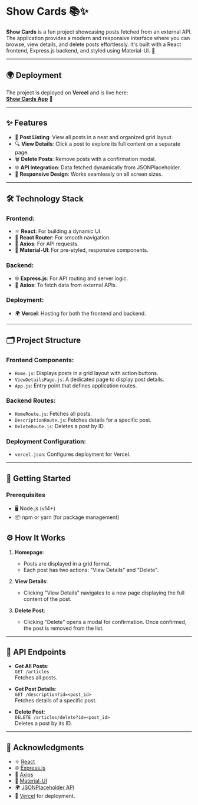 # Show Cards 📚✨

**Show Cards** is a fun project showcasing posts fetched from an external API. The application provides a modern and responsive interface where you can browse, view details, and delete posts effortlessly. It's built with a React frontend, Express.js backend, and styled using Material-UI. 🚀

---

## 🌍 Deployment

The project is deployed on **Vercel** and is live here:  
[**Show Cards App**](https://posts-show.vercel.app/) 🚀

---

## ✨ Features

- 📝 **Post Listing**: View all posts in a neat and organized grid layout.
- 🔍 **View Details**: Click a post to explore its full content on a separate page.
- 🗑️ **Delete Posts**: Remove posts with a confirmation modal.
- 🌐 **API Integration**: Data fetched dynamically from JSONPlaceholder.
- 📱 **Responsive Design**: Works seamlessly on all screen sizes.

---

## 🛠️ Technology Stack

### Frontend:
- ⚛️ **React**: For building a dynamic UI.
- 🧭 **React Router**: For smooth navigation.
- 🔗 **Axios**: For API requests.
- 🎨 **Material-UI**: For pre-styled, responsive components.

### Backend:
- 🌐 **Express.js**: For API routing and server logic.
- 🔗 **Axios**: To fetch data from external APIs.

### Deployment:
- 🌍 **Vercel**: Hosting for both the frontend and backend.

---

## 🗂️ Project Structure

### Frontend Components:
- `Home.js`: Displays posts in a grid layout with action buttons.
- `ViewDetailsPage.js`: A dedicated page to display post details.
- `App.js`: Entry point that defines application routes.

### Backend Routes:
- `HomeRoute.js`: Fetches all posts.
- `DescriptionRoute.js`: Fetches details for a specific post.
- `DeleteRoute.js`: Deletes a post by ID.

### Deployment Configuration:
- `vercel.json`: Configures deployment for Vercel.

---

## 🚀 Getting Started

### Prerequisites

- 🖥️ Node.js (v14+)
- 📦 npm or yarn (for package management)

## ⚙️ How It Works

1. **Homepage**:  
   - Posts are displayed in a grid format.  
   - Each post has two actions: "View Details" and "Delete".

2. **View Details**:  
   - Clicking "View Details" navigates to a new page displaying the full content of the post.

3. **Delete Post**:  
   - Clicking "Delete" opens a modal for confirmation. Once confirmed, the post is removed from the list.

---

## 📡 API Endpoints

- **Get All Posts**:  
  `GET /articles`  
  Fetches all posts.

- **Get Post Details**:  
  `GET /description?id=<post_id>`  
  Fetches details of a specific post.

- **Delete Post**:  
  `DELETE /articles/delete?id=<post_id>`  
  Deletes a post by its ID.

---


## 🙏 Acknowledgments

- ⚛️ [React](https://reactjs.org/)  
- 🌐 [Express.js](https://expressjs.com/)  
- 🔗 [Axios](https://axios-http.com/)  
- 🎨 [Material-UI](https://mui.com/)  
- 🌍 [JSONPlaceholder API](https://jsonplaceholder.typicode.com/)  
- 🚀 [Vercel](https://vercel.com/) for deployment.  